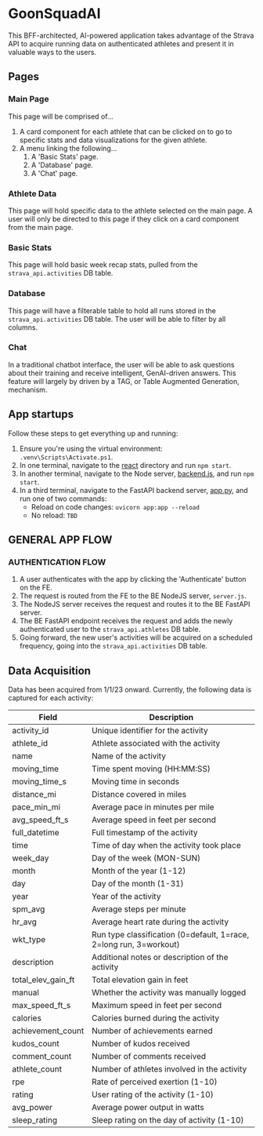 # GoonSquadAI
This BFF-architected, AI-powered application takes advantage of the Strava API to acquire running data on authenticated athletes and present it in valuable ways to the users.

## Pages

### Main Page

This page will be comprised of...

1. A card component for each athlete that can be clicked on to go to specific stats and data visualizations for the given athlete.
2. A menu linking the following...
   1. A 'Basic Stats' page.
   2. A 'Database' page.
   3. A 'Chat' page.

### Athlete Data

This page will hold specific data to the athlete selected on the main page. A user will only be directed to this page if they click on a card component from the main page.

### Basic Stats

This page will hold basic week recap stats, pulled from the `strava_api.activities` DB table.

### Database

This page will have a filterable table to hold all runs stored in the `strava_api.activities` DB table. The user will be able to filter by all columns.

### Chat

In a traditional chatbot interface, the user will be able to ask questions about their training and receive intelligent, GenAI-driven answers. This feature will largely by driven by a TAG, or Table Augmented Generation, mechanism.

## App startups

Follow these steps to get everything up and running:

1. Ensure you're using the virtual environment: `.venv\Scripts\Activate.ps1`.
2. In one terminal, navigate to the [react](.) directory and run `npm start`.
3. In another terminal, navigate to the Node server, [backend.js](./backend.js), and run `npm start`.
4. In a third terminal, navigate to the FastAPI backend server, [app.py](./python/app.py), and run one of two commands:
   - Reload on code changes: `uvicorn app:app --reload`
   - No reload: `TBD`

## GENERAL APP FLOW

### AUTHENTICATION FLOW
1. A user authenticates with the app by clicking the 'Authenticate' button on the FE.
2. The request is routed from the FE to the BE NodeJS server, `server.js`.
3. The NodeJS server receives the request and routes it to the BE FastAPI server.
4. The BE FastAPI endpoint receives the request and adds the newly authenticated user to the `strava_api.athletes` DB table.
5. Going forward, the new user's activities will be acquired on a scheduled frequency, going into the `strava_api.activities` DB table.

## Data Acquisition

Data has been acquired from 1/1/23 onward. Currently, the following data is captured for each activity:

| Field | Description |
| ----- | ----------- |
| activity_id | Unique identifier for the activity |
| athlete_id | Athlete associated with the activity |
| name | Name of the activity |
| moving_time | Time spent moving (HH:MM:SS) |
| moving_time_s | Moving time in seconds |
| distance_mi | Distance covered in miles |
| pace_min_mi | Average pace in minutes per mile |
| avg_speed_ft_s | Average speed in feet per second |
| full_datetime | Full timestamp of the activity |
| time | Time of day when the activity took place |
| week_day | Day of the week (MON-SUN) |
| month | Month of the year (1-12) |
| day | Day of the month (1-31) |
| year | Year of the activity |
| spm_avg | Average steps per minute |
| hr_avg | Average heart rate during the activity |
| wkt_type | Run type classification (0=default, 1=race, 2=long run, 3=workout) |
| description | Additional notes or description of the activity |
| total_elev_gain_ft | Total elevation gain in feet |
| manual | Whether the activity was manually logged |
| max_speed_ft_s | Maximum speed in feet per second |
| calories | Calories burned during the activity |
| achievement_count | Number of achievements earned |
| kudos_count | Number of kudos received |
| comment_count | Number of comments received |
| athlete_count | Number of athletes involved in the activity |
| rpe | Rate of perceived exertion (1-10) |
| rating | User rating of the activity (1-10) |
| avg_power | Average power output in watts |
| sleep_rating | Sleep rating on the day of activity (1-10) |